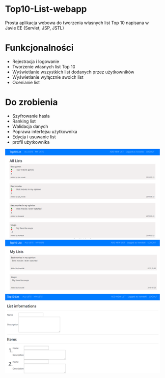 ﻿# Top10-List-webapp
Prosta aplikacja webowa do tworzenia własnych list Top 10 napisana w Javie EE (Servlet, JSP, JSTL)

# Funkcjonalności
- Rejestracja i logowanie
- Tworzenie własnych list Top 10
- Wyświetlanie wszystkich list dodanych przez użytkowników
- Wyświetlanie wyłącznie swoich list
- Ocenianie list

# Do zrobienia
- Szyfrowanie hasła
- Ranking list
- Walidacja danych
- Poprawa interfejsu użytkownika
- Edycja i usuwanie list
- profil użytkownika

![Home](/screenshots/home.png?raw=true)
![My Lists](/screenshots/mylists.png?raw=true)
![Add List](/screenshots/addlist.png?raw=true)


